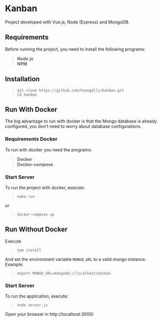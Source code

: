 # Kanban
Project developed with Vue.js, Node (Express) and MongoDB.

## Requirements
Before running the project, you need to install the following programs:  
> **Node.js**  
> **NPM**  

## Installation  
> ```git clone https://github.com/hsangalli/kanban.git```  
> ```cd kanban```  

## Run With Docker

The big advantage to run with docker is that the Mongo database is already configured, you don't need to worry about database configurations.
### Requirements Docker
To run with docker you need the programs:
> **Docker**  
> **Docker-compose**

### Start Server
To run the project with docker, execute:
> ```make run```

or

> ```docker-compose up```

## Run Without Docker
Execute
> ```npm install```  

And set the environment variable ```MONGO_URL``` to a valid mongo instance.
Example:
> ```export MONGO_URL=mongodb://localhost/kanban```  

### Start Server
To run the application, execute:
> ```node server.js```  



Open your browser in http://localhost:3000/
